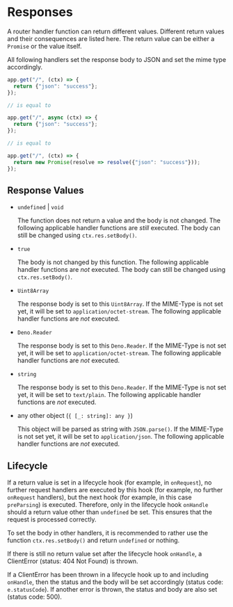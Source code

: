 # Responses

A router handler function can return different values. Different return values and their consequences are listed here. The return value can be either a `Promise` or the value itself.

All following handlers set the response body to JSON and set the mime type accordingly.

```ts
app.get("/", (ctx) => {
  return {"json": "success"};
});

// is equal to

app.get("/", async (ctx) => {
  return {"json": "success"};
});

// is equal to

app.get("/", (ctx) => {
  return new Promise(resolve => resolve({"json": "success"}));
});
```

## Response Values

 - `undefined` | `void`
   
   The function does not return a value and the body is not changed. The following applicable handler functions are *still* executed. The body can still be changed using `ctx.res.setBody()`.

- `true`

   The body is not changed by this function. The following applicable handler functions are *not* executed. The body can still be changed using `ctx.res.setBody()`.

- `Uint8Array`

   The response body is set to this `Uint8Array`. If the MIME-Type is not set yet, it will be set to `application/octet-stream`. The following applicable handler functions are *not* executed.

- `Deno.Reader`

   The response body is set to this `Deno.Reader`. If the MIME-Type is not set yet, it will be set to `application/octet-stream`. The following applicable handler functions are *not* executed.

- `string`

   The response body is set to this `Deno.Reader`. If the MIME-Type is not set yet, it will be set to `text/plain`. The following applicable handler functions are *not* executed.

- any other object (`{ [_: string]: any }`)

   This object will be parsed as string with `JSON.parse()`. If the MIME-Type is not set yet, it will be set to `application/json`. The following applicable handler functions are *not* executed.

## Lifecycle

If a return value is set in a lifecycle hook (for example, in `onRequest`), no further request handlers are executed by this hook (for example, no further `onRequest` handlers), but the next hook (for example, in this case `preParsing`) is executed. Therefore, only in the lifecycle hook `onHandle` should a return value other than `undefined` be set. This ensures that the request is processed correctly. 

To set the body in other handlers, it is recommended to rather use the function `ctx.res.setBody()` and return `undefined` or nothing.

If there is still no return value set after the lifecycle hook `onHandle`, a ClientError (status: 404 Not Found) is thrown.

If a ClientError has been thrown in a lifecycle hook up to and including `onHandle`, then the status and the body will be set accordingly (status code: `e.statusCode`). If another error is thrown, the status and body are also set (status code: 500).